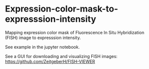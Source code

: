 # Expression-color-mask-to-expresssion-intensity
Mapping expression color mask of Fluorescence In Situ Hybridization (FISH) image to expresssion intensity.

See example in the jupyter notebook.

See a GUI for downloading and visualizing FISH images: https://github.com/ZeitgeberH/FISH-VIEWER
